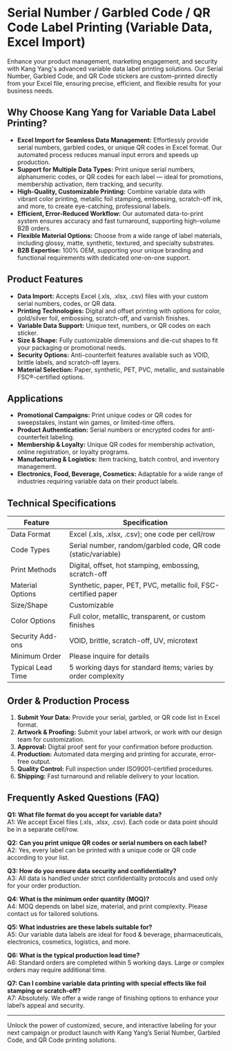# Serial Number / Garbled Code / QR Code Label Printing (Variable Data, Excel Import)

Enhance your product management, marketing engagement, and security with Kang Yang's advanced variable data label printing solutions. Our Serial Number, Garbled Code, and QR Code stickers are custom-printed directly from your Excel file, ensuring precise, efficient, and flexible results for your business needs.

## Why Choose Kang Yang for Variable Data Label Printing?

- **Excel Import for Seamless Data Management:** Effortlessly provide serial numbers, garbled codes, or unique QR codes in Excel format. Our automated process reduces manual input errors and speeds up production.
- **Support for Multiple Data Types:** Print unique serial numbers, alphanumeric codes, or QR codes for each label — ideal for promotions, membership activation, item tracking, and security.
- **High-Quality, Customizable Printing:** Combine variable data with vibrant color printing, metallic foil stamping, embossing, scratch-off ink, and more, to create eye-catching, professional labels.
- **Efficient, Error-Reduced Workflow:** Our automated data-to-print system ensures accuracy and fast turnaround, supporting high-volume B2B orders.
- **Flexible Material Options:** Choose from a wide range of label materials, including glossy, matte, synthetic, textured, and specialty substrates.
- **B2B Expertise:** 100% OEM, supporting your unique branding and functional requirements with dedicated one-on-one support.

## Product Features

- **Data Import:** Accepts Excel (.xls, .xlsx, .csv) files with your custom serial numbers, codes, or QR data.
- **Printing Technologies:** Digital and offset printing with options for color, gold/silver foil, embossing, scratch-off, and varnish finishes.
- **Variable Data Support:** Unique text, numbers, or QR codes on each sticker.
- **Size & Shape:** Fully customizable dimensions and die-cut shapes to fit your packaging or promotional needs.
- **Security Options:** Anti-counterfeit features available such as VOID, brittle labels, and scratch-off layers.
- **Material Selection:** Paper, synthetic, PET, PVC, metallic, and sustainable FSC®-certified options.

## Applications

- **Promotional Campaigns:** Print unique codes or QR codes for sweepstakes, instant win games, or limited-time offers.
- **Product Authentication:** Serial numbers or encrypted codes for anti-counterfeit labeling.
- **Membership & Loyalty:** Unique QR codes for membership activation, online registration, or loyalty programs.
- **Manufacturing & Logistics:** Item tracking, batch control, and inventory management.
- **Electronics, Food, Beverage, Cosmetics:** Adaptable for a wide range of industries requiring variable data on their product labels.

## Technical Specifications

| Feature                 | Specification                                                   |
|-------------------------|-----------------------------------------------------------------|
| Data Format             | Excel (.xls, .xlsx, .csv); one code per cell/row                |
| Code Types              | Serial number, random/garbled code, QR code (static/variable)   |
| Print Methods           | Digital, offset, hot stamping, embossing, scratch-off           |
| Material Options        | Synthetic, paper, PET, PVC, metallic foil, FSC-certified paper  |
| Size/Shape              | Customizable                                                    |
| Color Options           | Full color, metallic, transparent, or custom finishes           |
| Security Add-ons        | VOID, brittle, scratch-off, UV, microtext                      |
| Minimum Order           | Please inquire for details                                      |
| Typical Lead Time       | 5 working days for standard items; varies by order complexity   |

## Order & Production Process

1. **Submit Your Data:** Provide your serial, garbled, or QR code list in Excel format.
2. **Artwork & Proofing:** Submit your label artwork, or work with our design team for customization.
3. **Approval:** Digital proof sent for your confirmation before production.
4. **Production:** Automated data merging and printing for accurate, error-free output.
5. **Quality Control:** Full inspection under ISO9001-certified procedures.
6. **Shipping:** Fast turnaround and reliable delivery to your location.

## Frequently Asked Questions (FAQ)

**Q1: What file format do you accept for variable data?**  
A1: We accept Excel files (.xls, .xlsx, .csv). Each code or data point should be in a separate cell/row.

**Q2: Can you print unique QR codes or serial numbers on each label?**  
A2: Yes, every label can be printed with a unique code or QR code according to your list.

**Q3: How do you ensure data security and confidentiality?**  
A3: All data is handled under strict confidentiality protocols and used only for your order production.

**Q4: What is the minimum order quantity (MOQ)?**  
A4: MOQ depends on label size, material, and print complexity. Please contact us for tailored solutions.

**Q5: What industries are these labels suitable for?**  
A5: Our variable data labels are ideal for food & beverage, pharmaceuticals, electronics, cosmetics, logistics, and more.

**Q6: What is the typical production lead time?**  
A6: Standard orders are completed within 5 working days. Large or complex orders may require additional time.

**Q7: Can I combine variable data printing with special effects like foil stamping or scratch-off?**  
A7: Absolutely. We offer a wide range of finishing options to enhance your label’s appeal and security.

---

Unlock the power of customized, secure, and interactive labeling for your next campaign or product launch with Kang Yang’s Serial Number, Garbled Code, and QR Code printing solutions.